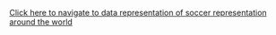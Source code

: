 
[Click here to navigate to data representation of soccer representation around the world](https://varunuiuc.github.io/DataVisualization/DataGraph/WebContent/DataGraph.html)

